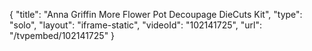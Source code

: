 {
    "title": "Anna Griffin More Flower Pot Decoupage DieCuts Kit",
    "type": "solo",
    "layout": "iframe-static",
    "videoId": "102141725",
    "url": "\/tvpembed\/102141725"
}
